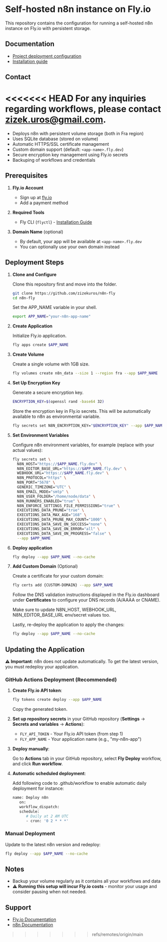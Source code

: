 # Self-hosted n8n instance on Fly.io

This repository contains the configuration for running a self-hosted n8n instance on Fly.io with persistent storage.

## Documentation

- [Project deployment configuration](Project.md)
- [Installation guide](Installation.md)

## Contact

<<<<<<< HEAD
For any inquiries regarding workflows, please contact zizek.uros@gmail.com.
=======
- Deploys n8n with persistent volume storage (both in Fra region)
- Uses SQLite database (stored on volume)
- Automatic HTTPS/SSL certificate management
- Custom domain support (default: `<app-name>.fly.dev`)
- Secure encryption key management using Fly.io secrets
- Backuping of workflows and credentials

## Prerequisites

1. **Fly.io Account**
   - Sign up at [fly.io](https://fly.io)
   - Add a payment method

2. **Required Tools**
   - Fly CLI (`flyctl`) - [Installation Guide](https://fly.io/docs/hands-on/install-flyctl/)

3. **Domain Name** (optional)
   - By default, your app will be available at `<app-name>.fly.dev`
   - You can optionally use your own domain instead

## Deployment Steps

1. **Clone and Configure**
   
   Clone this repository first and move into the folder.
   ```bash
   git clone https://github.com/zizekuros/n8n-fly
   cd n8n-fly
   ```
   Set the APP_NAME variable in your shell.
   ```bash
   export APP_NAME="your-n8n-app-name"
   ```

2. **Create Application**

   Initialize Fly.io application.
   ```bash
   fly apps create $APP_NAME
   ```

3. **Create Volume**
   
   Create a single volume with 1GB size.
   ```bash
   fly volumes create n8n_data --size 1 --region fra --app $APP_NAME
   ```

4. **Set Up Encryption Key**

   Generate a secure encryption key.
   ```bash
   ENCRYPTION_KEY=$(openssl rand -base64 32)
   ```
   Store the encryption key in Fly.io secrets. This will be automatically available to n8n as environmental variable.
   ```bash
   fly secrets set N8N_ENCRYPTION_KEY="$ENCRYPTION_KEY" --app $APP_NAME
   ```

5. **Set Environment Variables**

   Configure n8n environment variables, for example (replace with your actual values):
   ```bash
   fly secrets set \
     N8N_HOST="https://$APP_NAME.fly.dev" \
     N8N_EDITOR_BASE_URL="https://$APP_NAME.fly.dev" \
     WEBHOOK_URL="https://$APP_NAME.fly.dev" \
     N8N_PROTOCOL="https" \
     N8N_PORT="5678" \
     GENERIC_TIMEZONE="UTC" \
     N8N_EMAIL_MODE="smtp" \
     N8N_USER_FOLDER="/home/node/data" \
     N8N_RUNNERS_ENABLED="true" \
     N8N_ENFORCE_SETTINGS_FILE_PERMISSIONS="true" \
     EXECUTIONS_DATA_PRUNE="true" \
     EXECUTIONS_DATA_MAX_AGE="168" \
     EXECUTIONS_DATA_PRUNE_MAX_COUNT="1000" \
     EXECUTIONS_DATA_SAVE_ON_SUCCESS="none" \
     EXECUTIONS_DATA_SAVE_ON_ERROR="all" \
     EXECUTIONS_DATA_SAVE_ON_PROGRESS="false" \
     --app $APP_NAME
   ```

6. **Deploy application**
   ```bash
   fly deploy --app $APP_NAME --no-cache
   ```

7. **Add Custom Domain** (Optional)
   
   Create a certificate for your custom domain:
   ```bash
   fly certs add {CUSTOM-DOMAIN} --app $APP_NAME
   ```
   
   Follow the DNS validation instructions displayed in the Fly.io dashboard under **Certificates** to configure your DNS records (A/AAAA or CNAME).

   Make sure to update N8N_HOST, WEBHOOK_URL, N8N_EDITOR_BASE_URL env/secret values too.
   
   Lastly, re-deploy the application to apply the changes:
   ```bash
   fly deploy --app $APP_NAME --no-cache
   ```

## Updating the Application

**⚠️ Important**: n8n does not update automatically. To get the latest version, you must redeploy your application.

### GitHub Actions Deployment (Recommended)

1. **Create Fly.io API token**:
   ```bash
   fly tokens create deploy --app $APP_NAME
   ```
   Copy the generated token.

2. **Set up repository secrets** in your GitHub repository (**Settings** → **Secrets and variables** → **Actions**):

   - `FLY_API_TOKEN` - Your Fly.io API token (from step 1)
   - `FLY_APP_NAME` - Your application name (e.g., "my-n8n-app")

3. **Deploy manually**:
   
   Go to **Actions** tab in your GitHub repository, select **Fly Deploy** workflow, and click **Run workflow**.

4. **Automatic scheduled deployment**:

   Add following code to .github/workflow to enable automatic daily deployment for instance:
   ```bash
   name: Deploy n8n
      on:
      workflow_dispatch:
      schedule:
         # Daily at 2 AM UTC
         - cron: '0 2 * * *'
   ```

### Manual Deployment

Update to the latest n8n version and redeploy:
```bash
fly deploy --app $APP_NAME --no-cache
```
## Notes

- Backup your volume regularly as it contains all your workflows and data
- **⚠️ Running this setup will incur Fly.io costs** - monitor your usage and consider pausing when not needed.

## Support

- [Fly.io Documentation](https://fly.io/docs/)
- [n8n Documentation](https://docs.n8n.io/)
>>>>>>> refs/remotes/origin/main
